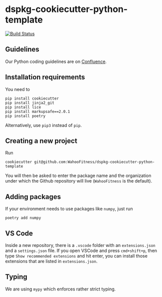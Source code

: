 # dspkg-cookiecutter-python-template
[![Build Status](https://github.com/WahooFitness/dspkg-cookiecutter-python-template/workflows/test/badge.svg?branch=main&event=push)](https://github.com/WahooFitness/dspkg-cookiecutter-python-template/actions)
## Guidelines
Our Python coding guidelines are on [Confluence](https://wahooligans.atlassian.net/wiki/spaces/SCIENCE/pages/23586078720/Python+Coding+Guidelines).


## Installation requirements
You need to
```shell
pip install cookiecutter  
pip install jinja2_git
pip install lice
pip install markupsafe==2.0.1
pip install poetry 
```
Alternatively, use `pip3` instead of `pip`.

## Creating a new project
Run
```shell
cookiecutter git@github.com:WahooFitness/dspkg-cookiecutter-python-template
```
You will then be asked to enter the package name and the organization under which the Github repository will live (`WahooFitness` is the default).
## Adding packages 
If your environment needs to use packages like `numpy`, just run
```shell
poetry add numpy
```

## VS Code
Inside a new repository, there is a `.vscode` folder with an `extensions.json` and a `settings.json` file. If you open VSCode and press `cmd+shift+p`, then type `Show recommended extensions` and hit enter, you can install those extensions that are listed in `extensions.json`. 

## Typing
We are using `mypy` which enforces rather strict typing.
